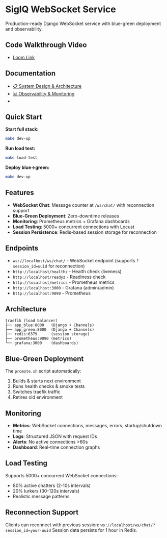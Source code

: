 # SigIQ WebSocket Service

Production-ready Django WebSocket service with blue-green deployment and observability.

## Code Walkthrough Video
- [Loom Link](https://www.loom.com/share/6fbbd7a5801b4ef7810694cad46da01a?sid=92587c9a-a7fb-4130-a30d-dc92b2c6ae04)

## Documentation

- [📋 System Design & Architecture](docs/DESIGN.md)
- [📊 Observability & Monitoring](docs/OBSERVABILITY.md)
- 

## Quick Start

**Start full stack:**
```bash
make dev-up
```

**Run load test:**
```bash
make load-test
```

**Deploy blue→green:**
```bash
make dev-up
```

## Features

- **WebSocket Chat**: Message counter at `/ws/chat/` with reconnection support
- **Blue-Green Deployment**: Zero-downtime releases
- **Monitoring**: Prometheus metrics + Grafana dashboards
- **Load Testing**: 5000+ concurrent connections with Locust
- **Session Persistence**: Redis-based session storage for reconnection

## Endpoints

- `ws://localhost/ws/chat/` - WebSocket endpoint (supports `?session_id=uuid` for reconnection)
- `http://localhost/healthz` - Health check (liveness)
- `http://localhost/readyz` - Readiness check
- `http://localhost/metrics` - Prometheus metrics
- `http://localhost:3000` - Grafana (admin/admin)
- `http://localhost:9090` - Prometheus

## Architecture

```
traefik (load balancer)
├── app_blue:8000   (Django + Channels)
├── app_green:8000  (Django + Channels)
├── redis:6379      (session storage)
├── prometheus:9090 (metrics)
└── grafana:3000    (dashboards)
```

## Blue-Green Deployment

The `promote.sh` script automatically:
1. Builds & starts next environment
2. Runs health checks & smoke tests  
3. Switches traefik traffic
4. Retires old environment

## Monitoring

- **Metrics**: WebSocket connections, messages, errors, startup/shutdown time
- **Logs**: Structured JSON with request IDs
- **Alerts**: No active connections >60s
- **Dashboard**: Real-time connection graphs

## Load Testing

Supports 5000+ concurrent WebSocket connections:
- 80% active chatters (2-10s intervals)
- 20% lurkers (30-120s intervals)
- Realistic message patterns

## Reconnection Support

Clients can reconnect with previous session: `ws://localhost/ws/chat/?session_id=your-uuid`
Session data persists for 1 hour in Redis.